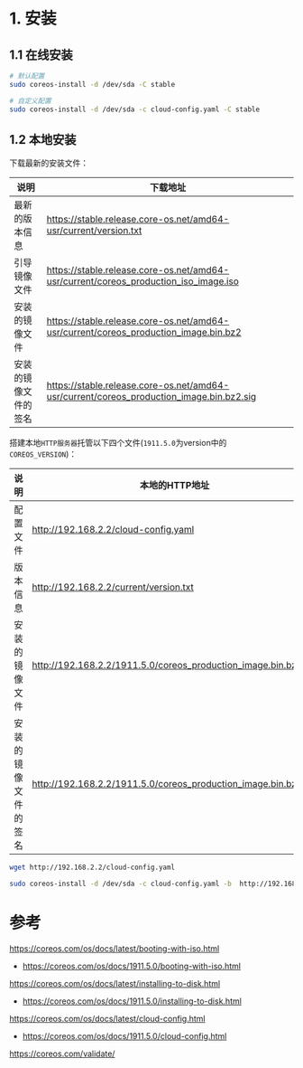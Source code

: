 # 1. 安装

## 1.1 在线安装
```sh
# 默认配置
sudo coreos-install -d /dev/sda -C stable

# 自定义配置
sudo coreos-install -d /dev/sda -c cloud-config.yaml -C stable
```

## 1.2 本地安装

下载最新的安装文件：

| 说明                 | 下载地址                                                                                 |
| -------------------- | ---------------------------------------------------------------------------------------- |
| 最新的版本信息       | https://stable.release.core-os.net/amd64-usr/current/version.txt                         |
| 引导镜像文件         | https://stable.release.core-os.net/amd64-usr/current/coreos_production_iso_image.iso     |
| 安装的镜像文件       | https://stable.release.core-os.net/amd64-usr/current/coreos_production_image.bin.bz2     |
| 安装的镜像文件的签名 | https://stable.release.core-os.net/amd64-usr/current/coreos_production_image.bin.bz2.sig |

搭建本地`HTTP服务器`托管以下四个文件(`1911.5.0`为version中的`COREOS_VERSION`)：

| 说明                 | 本地的HTTP地址                                                  |
| -------------------- | --------------------------------------------------------------- |
| 配置文件             | http://192.168.2.2/cloud-config.yaml                            |
| 版本信息             | http://192.168.2.2/current/version.txt                          |
| 安装的镜像文件       | http://192.168.2.2/1911.5.0/coreos_production_image.bin.bz2     |
| 安装的镜像文件的签名 | http://192.168.2.2/1911.5.0/coreos_production_image.bin.bz2.sig |

```sh
wget http://192.168.2.2/cloud-config.yaml

sudo coreos-install -d /dev/sda -c cloud-config.yaml -b  http://192.168.2.2
```

# 参考

https://coreos.com/os/docs/latest/booting-with-iso.html
  * https://coreos.com/os/docs/1911.5.0/booting-with-iso.html

https://coreos.com/os/docs/latest/installing-to-disk.html
  * https://coreos.com/os/docs/1911.5.0/installing-to-disk.html

https://coreos.com/os/docs/latest/cloud-config.html
  * https://coreos.com/os/docs/1911.5.0/cloud-config.html

https://coreos.com/validate/
